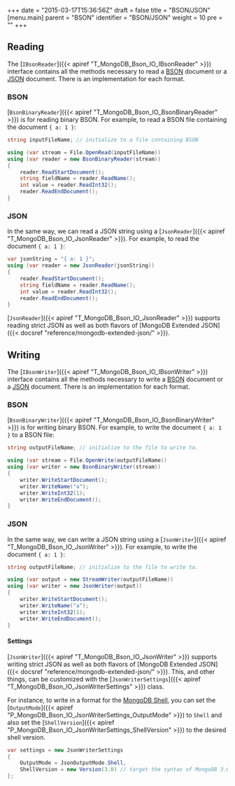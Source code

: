 +++
date = "2015-03-17T15:36:56Z"
draft = false
title = "BSON/JSON"
[menu.main]
  parent = "BSON"
  identifier = "BSON/JSON"
  weight = 10
  pre = "<i class='fa'></i>"
+++

## Reading

The [`IBsonReader`]({{< apiref "T_MongoDB_Bson_IO_IBsonReader" >}}) interface contains all the methods necessary to read a [BSON](http://bsonspec.org) document or a [JSON](http://json.org) document. There is an implementation for each format.


### BSON

[`BsonBinaryReader`]({{< apiref "T_MongoDB_Bson_IO_BsonBinaryReader" >}}) is for reading binary BSON. For example, to read a BSON file containing the document `{ a: 1 }`:

```csharp
string inputFileName; // initialize to a file containing BSON

using (var stream = File.OpenRead(inputFileName))
using (var reader = new BsonBinaryReader(stream))
{
	reader.ReadStartDocument();
	string fieldName = reader.ReadName();
	int value = reader.ReadInt32();
	reader.ReadEndDocument();
}
```


### JSON

In the same way, we can read a JSON string using a [`JsonReader`]({{< apiref "T_MongoDB_Bson_IO_JsonReader" >}}). For example, to read the document `{ a: 1 }`:

```csharp
var jsonString = "{ a: 1 }";
using (var reader = new JsonReader(jsonString))
{
	reader.ReadStartDocument();
	string fieldName = reader.ReadName();
	int value = reader.ReadInt32();
	reader.ReadEndDocument();
}
```

[`JsonReader`]({{< apiref "T_MongoDB_Bson_IO_JsonReader" >}}) supports reading strict JSON as well as both flavors of [MongoDB Extended JSON]({{< docsref "reference/mongodb-extended-json/" >}}).


## Writing

The [`IBsonWriter`]({{< apiref "T_MongoDB_Bson_IO_IBsonWriter" >}}) interface contains all the methods necessary to write a [BSON](http://bsonspec.org) document or a [JSON](http://json.org) document. There is an implementation for each format.


### BSON

[`BsonBinaryWriter`]({{< apiref "T_MongoDB_Bson_IO_BsonBinaryWriter" >}}) is for writing binary BSON. For example, to write the document `{ a: 1 }` to a BSON file:

```csharp
string outputFileName; // initialize to the file to write to.

using (var stream = File.OpenWrite(outputFileName))
using (var writer = new BsonBinaryWriter(stream))
{
    writer.WriteStartDocument();
    writer.WriteName("a");
    writer.WriteInt32(1);
    writer.WriteEndDocument();
}
```

### JSON

In the same way, we can write a JSON string using a [`JsonWriter`]({{< apiref "T_MongoDB_Bson_IO_JsonWriter" >}}). For example, to write the document `{ a: 1 }`:

```csharp
string outputFileName; // initialize to the file to write to.

using (var output = new StreamWriter(outputFileName))
using (var writer = new JsonWriter(output))
{
    writer.WriteStartDocument();
    writer.WriteName("a");
    writer.WriteInt32(1);
    writer.WriteEndDocument();
}
```

#### Settings

[`JsonWriter`]({{< apiref "T_MongoDB_Bson_IO_JsonWriter" >}}) supports writing strict JSON as well as both flavors of [MongoDB Extended JSON]({{< docsref "reference/mongodb-extended-json/" >}}). This, and other things, can be customized with the [`JsonWriterSettings`]({{< apiref "T_MongoDB_Bson_IO_JsonWriterSettings" >}}) class.

For instance, to write in a format for the [MongoDB Shell](https://www.mongodb.com/docs/manual/administration/scripting/), you can set the [`OutputMode`]({{< apiref "P_MongoDB_Bson_IO_JsonWriterSettings_OutputMode" >}}) to `Shell` and also set the [`ShellVersion`]({{< apiref "P_MongoDB_Bson_IO_JsonWriterSettings_ShellVersion" >}}) to the desired shell version.

```csharp
var settings = new JsonWriterSettings
{
	OutputMode = JsonOutputMode.Shell,
	ShellVersion = new Version(3.0) // target the syntax of MongoDB 3.0
};
```